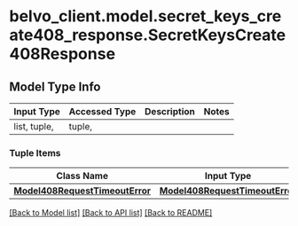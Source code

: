 # belvo_client.model.secret_keys_create408_response.SecretKeysCreate408Response

## Model Type Info
Input Type | Accessed Type | Description | Notes
------------ | ------------- | ------------- | -------------
list, tuple,  | tuple,  |  | 

### Tuple Items
Class Name | Input Type | Accessed Type | Description | Notes
------------- | ------------- | ------------- | ------------- | -------------
[**Model408RequestTimeoutError**](Model408RequestTimeoutError.md) | [**Model408RequestTimeoutError**](Model408RequestTimeoutError.md) | [**Model408RequestTimeoutError**](Model408RequestTimeoutError.md) |  | 

[[Back to Model list]](../../README.md#documentation-for-models) [[Back to API list]](../../README.md#documentation-for-api-endpoints) [[Back to README]](../../README.md)

